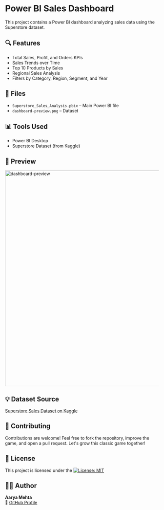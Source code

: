 # Power BI Sales Dashboard
This project contains a Power BI dashboard analyzing sales data using the Superstore dataset.

## 🔍 Features
- Total Sales, Profit, and Orders KPIs
- Sales Trends over Time
- Top 10 Products by Sales
- Regional Sales Analysis
- Filters by Category, Region, Segment, and Year

## 📁 Files
- `Superstore_Sales_Analysis.pbix` – Main Power BI file
- `dashboard-preview.png` – Dataset

## 📊 Tools Used
- Power BI Desktop
- Superstore Dataset (from Kaggle)

## 📸 Preview

<img width="1278" height="706" alt="dashboard-preview" src="https://github.com/user-attachments/assets/1c2e25b7-7337-409f-aba2-efcc6ff6e4e6" />


## 💡 Dataset Source
[Superstore Sales Dataset on Kaggle](https://www.kaggle.com/datasets/vivek468/superstore-dataset-final)


## 🤝 Contributing
Contributions are welcome!
Feel free to fork the repository, improve the game, and open a pull request. Let's grow this classic game together!

## 📄 License
This project is licensed under the [![License: MIT](https://img.shields.io/badge/License-MIT-blue.svg)](./LICENSE)

## 👩‍💻 Author
**Aarya Mehta**  
🔗 [GitHub Profile](https://github.com/AaryaMehta2506)
